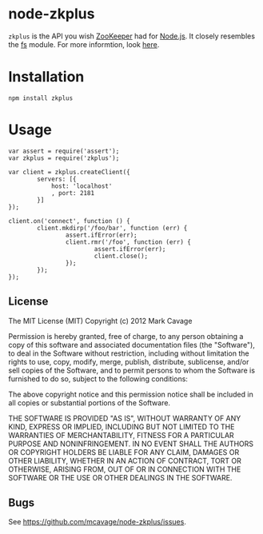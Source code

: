 # node-zkplus

`zkplus` is the API you wish [ZooKeeper](http://zookeeper.apache.org/) had for
[Node.js](http//nodejs.org). It closely resembles the
[fs](http://nodejs.org/api/fs.html) module.  For more informtion, look
[here](http://mcavage.github.com/node-zkplus).

# Installation

    npm install zkplus

# Usage

    var assert = require('assert');
    var zkplus = require('zkplus');

    var client = zkplus.createClient({
            servers: [{
                host: 'localhost'
                , port: 2181
            }]
    });

    client.on('connect', function () {
            client.mkdirp('/foo/bar', function (err) {
                    assert.ifError(err);
                    client.rmr('/foo', function (err) {
                            assert.ifError(err);
                            client.close();
                    });
            });
    });

## License

The MIT License (MIT)
Copyright (c) 2012 Mark Cavage

Permission is hereby granted, free of charge, to any person obtaining a copy of
this software and associated documentation files (the "Software"), to deal in
the Software without restriction, including without limitation the rights to
use, copy, modify, merge, publish, distribute, sublicense, and/or sell copies of
the Software, and to permit persons to whom the Software is furnished to do so,
subject to the following conditions:

The above copyright notice and this permission notice shall be included in all
copies or substantial portions of the Software.

THE SOFTWARE IS PROVIDED "AS IS", WITHOUT WARRANTY OF ANY KIND, EXPRESS OR
IMPLIED, INCLUDING BUT NOT LIMITED TO THE WARRANTIES OF MERCHANTABILITY,
FITNESS FOR A PARTICULAR PURPOSE AND NONINFRINGEMENT. IN NO EVENT SHALL THE
AUTHORS OR COPYRIGHT HOLDERS BE LIABLE FOR ANY CLAIM, DAMAGES OR OTHER
LIABILITY, WHETHER IN AN ACTION OF CONTRACT, TORT OR OTHERWISE, ARISING FROM,
OUT OF OR IN CONNECTION WITH THE SOFTWARE OR THE USE OR OTHER DEALINGS IN THE
SOFTWARE.

## Bugs

See <https://github.com/mcavage/node-zkplus/issues>.
